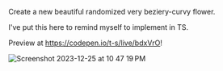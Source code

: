 Create a new beautiful randomized very beziery-curvy flower.

I've put this here to remind myself to implement in TS.

Preview at https://codepen.io/t-s/live/bdxVrO!

![Screenshot 2023-12-25 at 10 47 19 PM](https://github.com/t-s/flowers/assets/2460738/237ef9be-e560-4694-8082-630377193fce)
